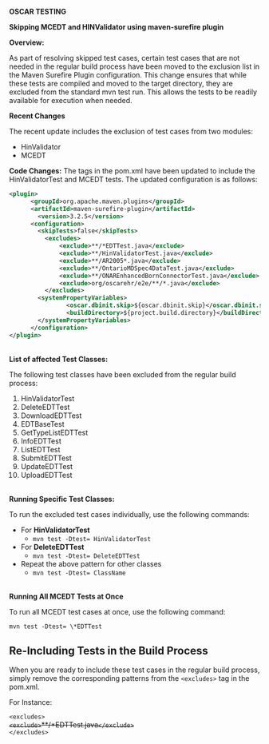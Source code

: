 ﻿**OSCAR TESTING**

**Skipping MCEDT and HINValidator using maven-surefire plugin**

**Overview:**

As part of resolving skipped test cases, certain test cases that are not needed in the regular build process have been moved to the exclusion list in the Maven Surefire Plugin configuration. This change ensures that while these tests are compiled and moved to the target directory, they are excluded from the standard mvn test run. This allows the tests to be readily available for execution when needed.

**Recent Changes**

The recent update includes the exclusion of test cases from two modules:

- HinValidator
- MCEDT

**Code Changes:**
The <excludes> tags in the pom.xml have been updated to include the HinValidatorTest and MCEDT tests. The updated configuration is as follows:

```xml
<plugin>
      <groupId>org.apache.maven.plugins</groupId>
      <artifactId>maven-surefire-plugin</artifactId>
        <version>3.2.5</version>
      <configuration>
        <skipTests>false</skipTests>
          <excludes>
              <exclude>**/*EDTTest.java</exclude>
              <exclude>**/HinValidatorTest.java</exclude>
              <exclude>**/AR2005*.java</exclude>
              <exclude>**/OntarioMDSpec4DataTest.java</exclude>
              <exclude>**/ONAREnhancedBornConnectorTest.java</exclude>
              <exclude>org/oscarehr/e2e/**/*.java</exclude>
          </excludes>
        <systemPropertyVariables>
                <oscar.dbinit.skip>${oscar.dbinit.skip}</oscar.dbinit.skip>
                <buildDirectory>${project.build.directory}</buildDirectory>
        </systemPropertyVariables>
      </configuration>
</plugin>

```
\
**List of affected Test Classes:**

The following test classes have been excluded from the regular build process:

1. HinValidatorTest
1. DeleteEDTTest 
1. DownloadEDTTest 
1. EDTBaseTest 
1. GetTypeListEDTTest 
1. InfoEDTTest 
1. ListEDTTest 
1. SubmitEDTTest 
1. UpdateEDTTest 
1. UploadEDTTest

\
**Running Specific Test Classes:**

To run the excluded test cases individually, use the following commands:

- For **HinValidatorTest**
    - `mvn test -Dtest= HinValidatorTest`
- For **DeleteEDTTest**
    - `mvn test -Dtest= DeleteEDTTest `
- Repeat the above pattern for other classes
    - `mvn test -Dtest= ClassName`

\
**Running All MCEDT Tests at Once**

To run all MCEDT test cases at once, use the following command:

`mvn test -Dtest= \*EDTTest `


## Re-Including Tests in the Build Process

When you are ready to include these test cases in the regular build process, simply remove the corresponding patterns from the `<excludes>` tag in the pom.xml.

For Instance:

`<excludes>`\
~~`<exclude>`**/*EDTTest.java`</exclude>`~~ \
`</excludes>`

